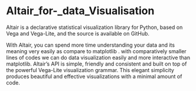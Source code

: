 # Altair_for-_data_Visualisation
Altair is a declarative statistical visualization library for Python, based on Vega and Vega-Lite, and the source is available on GitHub.

With Altair, you can spend more time understanding your data and its meaning very easily as compare to matplotlib .
with comparatively smaller  lines of codes we can do data visualization easily and more interactive than matplotlib.
Altair’s API is simple, friendly and consistent and built on top of the powerful Vega-Lite visualization grammar. 
This elegant simplicity produces beautiful and effective visualizations with a minimal amount of code.
